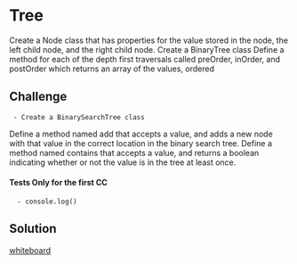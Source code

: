 #  Tree

Create a Node class that has properties for the value stored in the node, the left child node, and the right child node.
Create a BinaryTree class
Define a method for each of the depth first traversals called preOrder, inOrder, and postOrder which returns an array of the values, ordered

## Challenge
     
     - Create a BinarySearchTree class
Define a method named add that accepts a value, and adds a new node with that value in the correct location in the binary search tree.
Define a method named contains that accepts a value, and returns a boolean indicating whether or not the value is in the tree at least once.

#### Tests Only for the first CC
      
      - console.log()
   
       
## Solution

[whiteboard](https://github.com/Balqees-401-advanced-javascript/data-structures-and-algorithms/blob/master/assets/Queues.png)